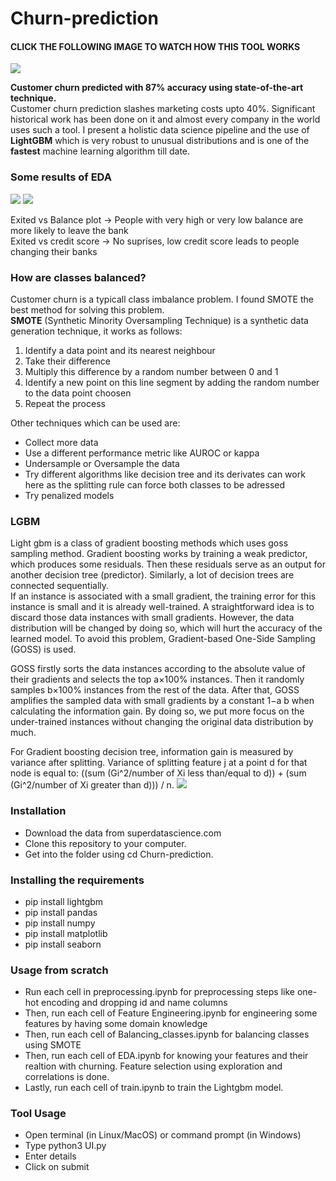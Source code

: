 # Churn-prediction
#### CLICK THE FOLLOWING IMAGE TO WATCH HOW THIS TOOL WORKS
[![](https://i.imgur.com/X2EY4C7.png)](https://www.youtube.com/watch?v=DpHIjhkc8MI&feature=youtu.be)

**Customer churn predicted with 87% accuracy using state-of-the-art technique.**  
Customer churn prediction slashes marketing costs upto 40%. Significant historical work has been done on it and almost every company in the world uses such a tool. I present a holistic data science pipeline and the use of **LightGBM** which is very robust to unusual distributions and is one of the **fastest** machine learning algorithm till date.  

### Some results of EDA
<img src="https://drive.google.com/uc?id=1kNrfIdDnCbCWuY_-jDNiP3xfrZb-DSYn"> 
<img src="https://drive.google.com/uc?id=1DjG0nOHiJfD0nVvc-i0blXPd4n22n6gG"> 

Exited vs Balance plot -> People with very high or very low balance are more likely to leave the bank  
Exited vs credit score -> No suprises, low credit score leads to people changing their banks  

### How are classes balanced?
Customer churn is a typicall class imbalance problem. I found SMOTE the best method for solving this problem.  
**SMOTE** (Synthetic Minority Oversampling Technique) is a synthetic data generation technique, it works as follows:
1. Identify a data point and its nearest neighbour
2. Take their difference
3. Multiply this difference by a random number between 0 and 1
4. Identify a new point on this line segment by adding the random number to the data point choosen
5. Repeat the process

Other techniques which can be used are:
* Collect more data
* Use a different performance metric like AUROC or kappa
* Undersample or Oversample the data
* Try different algorithms like decision tree and its derivates can work here as the splitting rule can force both classes to be adressed
* Try penalized models

### LGBM
Light gbm is a class of gradient boosting methods which uses goss sampling method. Gradient boosting works by training a weak predictor, which produces some residuals. Then these residuals serve as an output for another decision tree (predictor). Similarly, a lot of decision trees are connected sequentially.  
If an instance is associated with a small gradient, the training error for this instance is small and it is already well-trained. A straightforward idea is to discard those data instances with small gradients.
However, the data distribution will be changed by doing so, which will hurt the accuracy of the learned
model. To avoid this problem, Gradient-based One-Side Sampling (GOSS) is used.  

GOSS firstly sorts the data instances according to the absolute value of their
gradients and selects the top a×100% instances. Then it randomly samples b×100% instances from the
rest of the data. After that, GOSS amplifies the sampled data with small gradients by a constant 1−a b
when calculating the information gain. By doing so, we put more focus on the under-trained instances
without changing the original data distribution by much.  

For Gradient boosting decision tree, information gain is measured by variance after splitting. Variance of splitting feature j at a point d for that node is equal to: ((sum (Gi^2/number of Xi less than/equal to d)) + (sum (Gi^2/number of Xi greater than d))) / n.
<img src = "https://cdn-images-1.medium.com/max/1600/1*whSa8rY4sgFQj1rEcWr8Ag.png">
### Installation
* Download the data from superdatascience.com
* Clone this repository to your computer.
* Get into the folder using cd Churn-prediction.
### Installing the requirements
* pip install lightgbm
* pip install pandas
* pip install numpy
* pip install matplotlib
* pip install seaborn
### Usage from scratch
* Run each cell in preprocessing.ipynb for preprocessing steps like one-hot encoding and dropping id and name columns
* Then, run each cell of Feature Engineering.ipynb for engineering some features by having some domain knowledge
* Then, run each cell of Balancing_classes.ipynb for balancing classes using SMOTE
* Then, run each cell of EDA.ipynb for knowing your features and their realtion with churning. Feature selection using exploration and correlations is done.
* Lastly, run each cell of train.ipynb to train the Lightgbm model.
### Tool Usage
* Open terminal (in Linux/MacOS) or command prompt (in Windows)
* Type python3 UI.py
* Enter details
* Click on submit
